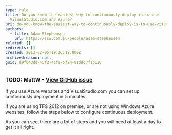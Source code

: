 ```yaml
---
type: rule
title: Do you know the easiest way to continuously deploy is to use
  VisualStudio.com and Azure?
uri: do-you-know-the-easiest-way-to-continuously-deploy-is-to-use-visualstudio-com-and-azure
authors:
  - title: Adam Stephensen
    url: https://ssw.com.au/people/adam-stephensen
related: []
redirects: []
created: 2013-02-05T19:26:18.000Z
archivedreason: null
guid: d9f043dd-45f2-4cfa-bf24-01ddc7f1b110
---
```

### TODO: MattW - [View GitHub issue](https://github.com/SSWConsulting/SSW.Rules.Content/issues/1390) 

If you use Azure websites and VisualStudio.com you can set up continuously deployment in 5 minutes.

<!--endintro-->

If you are using TFS 2012 on premise, or are not using Windows Azure websites, follow the steps below to configure continuous deployment.

As you can see, there are a lot of steps and you will need at least a day to get it all right.
